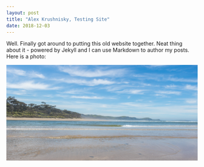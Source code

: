 ```yaml
---
layout: post
title: "Alex Krushnisky, Testing Site"
date: 2018-12-03
---
```


<p>Well. Finally got around to putting this old website together. Neat thing about it - powered by Jekyll and I can use Markdown to author my posts. Here is a photo:</p>

<a href="/assets/Papatowai_Beach_Landscape.jpg">
  <img src="/assets/Papatowai_Beach_Landscape.jpg" alt="Landscape" title="Papatowai Beach">
</a>
